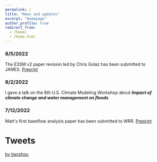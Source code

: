 ```yaml
---
permalink: /
title: "News and updates"
excerpt: "Homepage"
author_profile: true
redirect_from: 
  - /home/
  - /home.html
---
```


### 8/5/2022
The E3SM v2 paper revision led by Chris Golaz has been submitted to JAMES. [Preprint](https://doi.org/10.1002/essoar.10511174.2)
### 8/2/2022
I gave a talk on the 8th U.S. Climate Modeling Workshop about ***Impact of climate change and water management on floods***

### 7/12/2022
Matt's first baseflow analysis paper has been submitted to WRR. [Preprint](https://doi.org/10.1002/essoar.10511865.1)

# Tweets
<a class="twitter-timeline" href="https://twitter.com/tianzhou?ref_src=twsrc%5Etfw"> by tianzhou</a> <script async src="https://platform.twitter.com/widgets.js" charset="utf-8"></script>